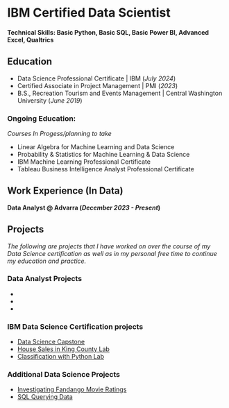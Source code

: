 # IBM Certified Data Scientist
 
#### Technical Skills: Basic Python, Basic SQL, Basic Power BI, Advanced Excel, Qualtrics



## Education
- Data Science Professional Certificate          | IBM (_July 2024_)								       		
- Certified Associate in Project Management	     | PMI (_2023_)	 			        		
- B.S., Recreation Tourism and Events Management | Central Washington University (_June 2019_)

 ### Ongoing Education:
 _Courses In Progess/planning to take_
 - Linear Algebra for Machine Learning and Data Science
 - Probability & Statistics for Machine Learning & Data Science
 - IBM Machine Learning Professional Certificate
 - Tableau Business Intelligence Analyst Professional Certificate



## Work Experience (In Data)
**Data Analyst @ Advarra  (_December 2023 - Present_)**



## Projects
_The following are projects that I have worked on over the course of my Data Science certification as well as in my personal free time to continue my education and practice._

### Data Analyst Projects 
-
-
-


### IBM Data Science Certification projects
- [Data Science Capstone ](https://github.com/CarsonParfitt/carsonparfitt.github.io/tree/19f45ea701fe41c97a3edc2ead12a36154fdc8a1/IBM-Data-Science-Capstone-SpaceX)
- [House Sales in King County Lab](https://github.com/CarsonParfitt/carsonparfitt.github.io/blob/998d5ce516d989b1165b1be8a77ed2ed7dce8bdf/IBM%20Courses/House_Sales_in_King_Count_USA%20(1).ipynb)
- [Classification with Python Lab](https://github.com/CarsonParfitt/carsonparfitt.github.io/blob/7adb5cd60d0b522811c9e9e196087cf2098c62e2/IBM%20Courses/ML0101EN_SkillUp_FinalAssignment.ipynb)
 

### Additional Data Science Projects 
- [Investigating Fandango Movie Ratings](https://github.com/CarsonParfitt/carsonparfitt.github.io/blob/8e06d8c360143d9653d5b57558f9ae850e56cbeb/Additional%20DS%20Projects/Guided%20Project%20Investigating%20Fandango%20Movie%20Ratings.ipynb)
- [SQL Querying Data](https://github.com/CarsonParfitt/carsonparfitt.github.io/blob/863b0866b1a8fcd70a1ef808be0c1ea1a9ff9815/Additional%20DS%20Projects/SQL%20Querying%20Data.pdf)

